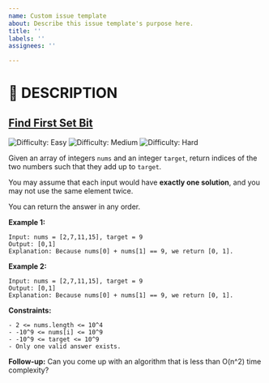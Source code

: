 ```yaml
---
name: Custom issue template
about: Describe this issue template's purpose here.
title: ''
labels: ''
assignees: ''

---
```




# 📑 DESCRIPTION

## [Find First Set Bit](https://practice.geeksforgeeks.org/problems/find-first-set-bit-1587115620/1)

![Difficulty: Easy](https://img.shields.io/badge/Difficulty-Easy-brightgreen)
![Difficulty: Medium](https://img.shields.io/badge/Difficulty-Medium-yellow)
![Difficulty: Hard](https://img.shields.io/badge/Difficulty-Hard-red)


Given an array of integers `nums` and an integer `target`, return indices of the two numbers such that they add up to `target`.

You may assume that each input would have **exactly one solution**, and you may not use the same element twice.

You can return the answer in any order.

**Example 1:**
```
Input: nums = [2,7,11,15], target = 9
Output: [0,1]
Explanation: Because nums[0] + nums[1] == 9, we return [0, 1].
```
**Example 2:**
```
Input: nums = [2,7,11,15], target = 9
Output: [0,1]
Explanation: Because nums[0] + nums[1] == 9, we return [0, 1].
```

**Constraints:**
```
- 2 <= nums.length <= 10^4
- -10^9 <= nums[i] <= 10^9
- -10^9 <= target <= 10^9
- Only one valid answer exists.
```

**Follow-up:** Can you come up with an algorithm that is less than O(n^2) time complexity?

